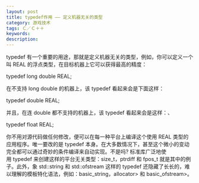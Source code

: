 ```yaml
---
layout: post
title: typedef作用 —— 定义机器无关的类型
category: 游戏技术
tags: Ｃ／Ｃ＋＋
keywords: 
description: 
---
```


typedef 有一个重要的用途，那就是定义机器无关的类型，例如，你可以定义一个叫 REAL 的浮点类型，在目标机器上它可以获得最高的精度：

typedef long double REAL;

在不支持 long double 的机器上，该 typedef 看起来会是下面这样：

typedef double REAL;

并且，在连 double 都不支持的机器上，该 typedef 看起来会是这样：、

typedef float REAL;

你不用对源代码做任何修改，便可以在每一种平台上编译这个使用 REAL 类型的应用程序。唯一要改的是 typedef 本身。在大多数情况下，甚至这个微小的变动完全都可以通过奇妙的条件编译来自动实现。不是吗? 标准库广泛地使用 typedef 来创建这样的平台无关类型：size\_t，ptrdiff 和 fpos\_t 就是其中的例子。此外，象 std::string 和 std::ofstream 这样的 typedef 还隐藏了长长的，难以理解的模板特化语法，例如：basic\_string，allocator\> 和 basic\_ofstream\>。







